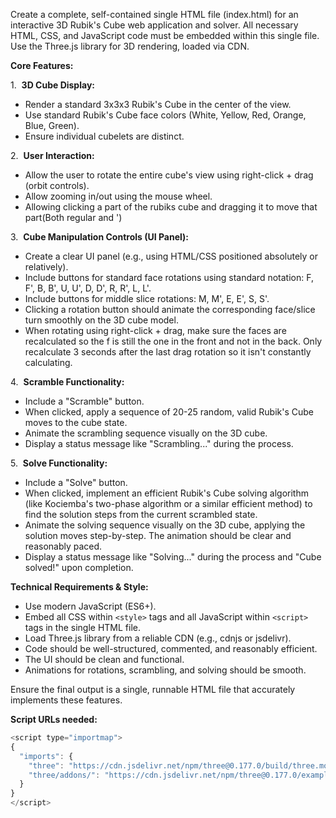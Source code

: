 Create a complete, self-contained single HTML file (index.html) for an interactive 3D Rubik's Cube web application and solver. All necessary HTML, CSS, and JavaScript code must be embedded within this single file. Use the Three.js library for 3D rendering, loaded via CDN.

**Core Features:**

1.  **3D Cube Display:**
* Render a standard 3x3x3 Rubik's Cube in the center of the view.
* Use standard Rubik's Cube face colors (White, Yellow, Red, Orange, Blue, Green).
* Ensure individual cubelets are distinct.

2.  **User Interaction:**
* Allow the user to rotate the entire cube's view using right-click + drag (orbit controls).
* Allow zooming in/out using the mouse wheel.
* Allowing clicking a part of the rubiks cube and dragging it to move that part(Both regular and ')

3.  **Cube Manipulation Controls (UI Panel):**
* Create a clear UI panel (e.g., using HTML/CSS positioned absolutely or relatively).
* Include buttons for standard face rotations using standard notation: F, F', B, B', U, U', D, D', R, R', L, L'.
* Include buttons for middle slice rotations: M, M', E, E', S, S'.
* Clicking a rotation button should animate the corresponding face/slice turn smoothly on the 3D cube model.
* When rotating using right-click + drag, make sure the faces are recalculated so the f is still the one in the front and not in the back. Only recalculate 3 seconds after the last drag rotation so it isn't constantly calculating.

4.  **Scramble Functionality:**
* Include a "Scramble" button.
* When clicked, apply a sequence of 20-25 random, valid Rubik's Cube moves to the cube state.
* Animate the scrambling sequence visually on the 3D cube.
* Display a status message like "Scrambling..." during the process.

5.  **Solve Functionality:**
* Include a "Solve" button.
* When clicked, implement an efficient Rubik's Cube solving algorithm (like Kociemba's two-phase algorithm or a similar efficient method) to find the solution steps from the current scrambled state.
* Animate the solving sequence visually on the 3D cube, applying the solution moves step-by-step. The animation should be clear and reasonably paced.
* Display a status message like "Solving..." during the process and "Cube solved!" upon completion.


**Technical Requirements & Style:**
* Use modern JavaScript (ES6+).
* Embed all CSS within `<style>` tags and all JavaScript within `<script>` tags in the single HTML file.
* Load Three.js library from a reliable CDN (e.g., cdnjs or jsdelivr).
* Code should be well-structured, commented, and reasonably efficient.
* The UI should be clean and functional.
* Animations for rotations, scrambling, and solving should be smooth.


Ensure the final output is a single, runnable HTML file that accurately implements these features.

**Script URLs needed:**
```javascript
<script type="importmap">
{
  "imports": {
    "three": "https://cdn.jsdelivr.net/npm/three@0.177.0/build/three.module.min.js",
    "three/addons/": "https://cdn.jsdelivr.net/npm/three@0.177.0/examples/jsm/"
  }
}
</script>
```
